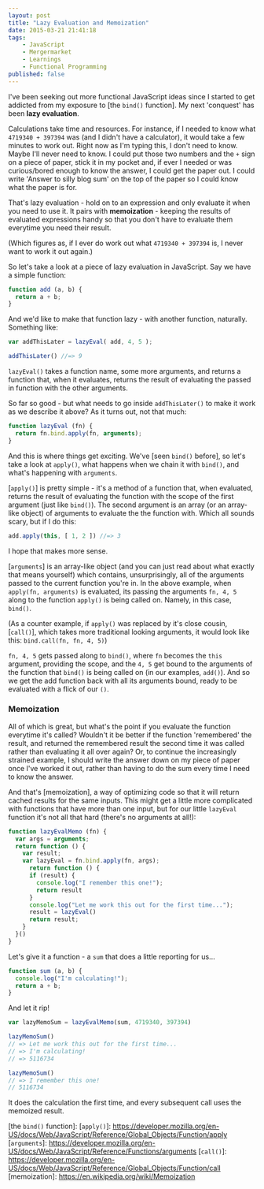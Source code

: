 ```yaml
---
layout: post
title: "Lazy Evaluation and Memoization"
date: 2015-03-21 21:41:18
tags:
    - JavaScript
    - Mergermarket
    - Learnings
    - Functional Programming
published: false
---
```


I've been seeking out more functional JavaScript ideas since I started to get
addicted from my exposure to [the `bind()` function]. My next 'conquest' has
been **lazy evaluation**.

Calculations take time and resources. For instance, if I needed to know what
`4719340 + 397394` was (and I didn't have a calculator), it would take a few
minutes to work out. Right now as I'm typing this, I don't need to know.
Maybe I'll never need to know. I could put those two numbers and the `+` sign on
a piece of paper, stick it in my pocket and, if ever I needed or was
curious/bored enough to know the answer, I could get the paper out. I could
write 'Answer to silly blog sum' on the top of the paper so I could know what
the paper is for.

That's lazy evaluation - hold on to an expression and only evaluate it when you
need to use it. It pairs with **memoization** - keeping the results of evaluated
expressions handy so that you don't have to evaluate them everytime you need
their result.

(Which figures as, if I ever do work out what `4719340 + 397394` is, I never
want to work it out again.)

So let's take a look at a piece of lazy evaluation in JavaScript. Say we have
a simple function:

```javascript
function add (a, b) {
  return a + b;
}
```

And we'd like to make that function lazy - with another function, naturally.
Something like:

```javascript
var addThisLater = lazyEval( add, 4, 5 );

addThisLater() //=> 9
```

`lazyEval()` takes a function name, some more arguments, and returns a function
that, when it evaluates, returns the result of evaluating the passed in function
with the other arguments.

So far so good - but what needs to go inside `addThisLater()` to make it work as
we describe it above? As it turns out, not that much:

```javascript
function lazyEval (fn) {
  return fn.bind.apply(fn, arguments);
}
```

And this is where things get exciting. We've [seen `bind()` before], so let's
take a look at `apply()`, what happens when we chain it with `bind()`, and
what's happening with `arguments`.

[`apply()`] is pretty simple - it's a method of a function that, when evaluated,
returns the result of evaluating the function with the scope of the first
argument (just like `bind()`). The second argument is an array (or an array-like
object) of arguments to evaluate the the function with. Which all sounds scary,
but if I do this:

```javascript
add.apply(this, [ 1, 2 ]) //=> 3
```

I hope that makes more sense.

[`arguments`] is an array-like object (and you can just read about what exactly that
means yourself) which contains, unsurprisingly, all of the arguments
passed to the current function you're in. In the above example, when `apply(fn,
arguments)` is evaluated, its passing the arguments `fn, 4, 5` along to the
function `apply()` is being called on. Namely, in this case, `bind()`.

(As a counter example, if `apply()` was replaced by it's close cousin, [`call()`],
which takes more traditional looking arguments, it would look like this:
`bind.call(fn, fn, 4, 5)`)

`fn, 4, 5` gets passed along to `bind()`, where `fn` becomes the `this`
argument, providing the scope, and the `4, 5` get bound to the arguments of the
function that `bind()` is being called on (in our examples, `add()`). And so we
get the add function back with all its arguments bound, ready to be evaluated
with a flick of our `()`.

### Memoization ###

All of which is great, but what's the point if you evaluate the function
everytime it's called? Wouldn't it be better if the function 'remembered' the
result, and returned the remembered result the second time it was called rather
than evaluating it all over again? Or, to continue the increasingly strained
example, I should write the answer down on my piece of paper once I've worked it
out, rather than having to do the sum every time I need to know the answer.

And that's [memoization], a way of optimizing code so that it will return cached
results for the same inputs. This might get a little more complicated with
functions that have more than one input, but for our little `lazyEval` function
it's not all that hard (there's no arguments at all!):

```javascript
function lazyEvalMemo (fn) {
  var args = arguments;
  return function () {
    var result;
    var lazyEval = fn.bind.apply(fn, args);
      return function () {
      if (result) {
        console.log("I remember this one!");
        return result
      }
      console.log("Let me work this out for the first time...");
      result = lazyEval()
      return result;
    }
  }()
}
```

Let's give it a function - a `sum` that does a little reporting for us...

```javascript
function sum (a, b) {
  console.log("I'm calculating!");
  return a + b;
}
```

And let it rip!

```javascript
var lazyMemoSum = lazyEvalMemo(sum, 4719340, 397394)

lazyMemoSum()
// => Let me work this out for the first time...
// => I'm calculating!
// => 5116734

lazyMemoSum()
// => I remember this one!
// 5116734
```

It does the calculation the first time, and every subsequent call uses the
memoized result.

[the `bind()` function]:
[`apply()`]: https://developer.mozilla.org/en-US/docs/Web/JavaScript/Reference/Global_Objects/Function/apply
[`arguments`]: https://developer.mozilla.org/en-US/docs/Web/JavaScript/Reference/Functions/arguments
[`call()`]: https://developer.mozilla.org/en-US/docs/Web/JavaScript/Reference/Global_Objects/Function/call
[memoization]: https://en.wikipedia.org/wiki/Memoization